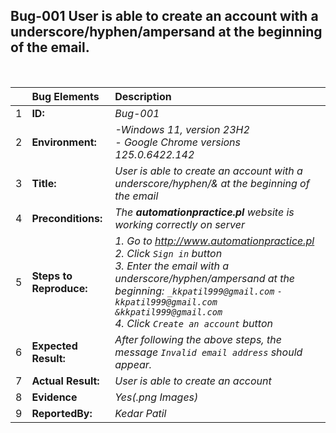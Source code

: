 ## Bug-001 User is able to create an account with a underscore/hyphen/ampersand at the beginning of the email.

<br>

|     | Bug Elements         | Description                                                                                                                           |
| :-- | :------------------- | :------------------------------------------------------------------------------------------------------------------------------------ |
| 1   | **ID:**              | _Bug-001_                                                                                                                              |
| 2   | **Environment:**           | _-Windows 11, version 23H2 <br> - Google Chrome versions 125.0.6422.142_ |
| 3   | **Title:**           | _User is able to create an account with a underscore/hyphen/& at the beginning of the email_                                                                                            |
| 4   | **Preconditions:**   | _The **automationpractice.pl** website is working correctly on server_                                                         |
| 5   | **Steps to Reproduce:**           | _1. Go to http://www.automationpractice.pl <br> 2. Click `Sign in` button <br> 3. Enter the email with a underscore/hyphen/ampersand at the beginning: `_kkpatil999@gmail.com` `-kkpatil999@gmail.com` `&kkpatil999@gmail.com` <br> 4. Click `Create an account` button_                   |
| 6   | **Expected Result:** |  _After following the above steps, the message `Invalid email address` should appear._  |
| 7   | **Actual Result:** | _User is able to create an account_                                                                  |
| 8   | **Evidence**       |_Yes(.png Images)_                                                                                                                   | 
| 9   | **ReportedBy:**       |_Kedar Patil_                                                                                                                   |                                                                                                                                                                            |